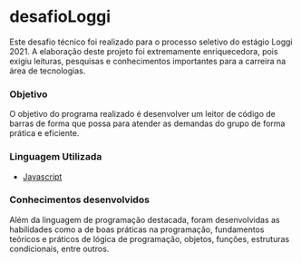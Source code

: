 # desafioLoggi
Este desafio técnico foi realizado para o processo seletivo do estágio Loggi 2021. 
A elaboração deste projeto foi extremamente enriquecedora, pois exigiu leituras, pesquisas e conhecimentos importantes para a carreira na área de tecnologias.

### Objetivo
O objetivo do programa realizado é desenvolver um leitor de código de barras de forma que possa para atender as demandas do grupo de forma prática e eficiente.

### Linguagem Utilizada

- [Javascript](https://developer.mozilla.org/pt-BR/docs/Aprender/JavaScript)

### Conhecimentos desenvolvidos

Além da linguagem de programação destacada, foram desenvolvidas as habilidades como a de boas práticas na programação, fundamentos teóricos e práticos de lógica de programação, objetos, funções, estruturas condicionais, entre outros.
